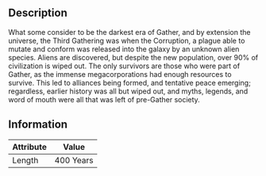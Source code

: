 ## Description
What some consider to be the darkest era of Gather, and by extension the universe, the Third Gathering was when the Corruption, a plague able to mutate and conform was released into the galaxy by an unknown alien species. Aliens are discovered, but despite the new population, over 90% of civilization is wiped out. The only survivors are those who were part of Gather, as the immense megacorporations had enough resources to survive. This led to alliances being formed, and tentative peace emerging; regardless, earlier history was all but wiped out, and myths, legends, and word of mouth were all that was left of pre-Gather society. 

## Information

| Attribute | Value |
| ----------- | ----------- |
| Length | 400 Years |

